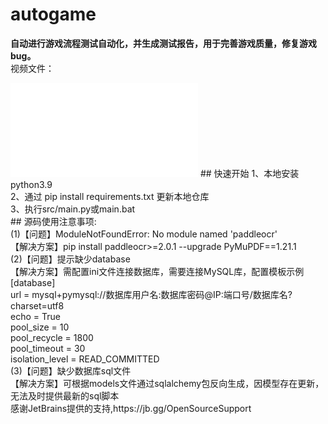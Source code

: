 # autogame <br>
**自动进行游戏流程测试自动化，并生成测试报告，用于完善游戏质量，修复游戏bug。**<br>
视频文件：<br>
<iframe src="//player.bilibili.com/player.html?isOutside=true&aid=113147356650962&bvid=BV1nvtsePErk&cid=25885541868&p=1" scrolling="no" border="0" frameborder="no" framespacing="0" allowfullscreen="true"></iframe>
## 快速开始
   1、本地安装python3.9<br>
   2、通过 pip install requirements.txt 更新本地仓库<br>
   3、执行src/main.py或main.bat<br>
## 源码使用注意事项:<br>
(1)【问题】ModuleNotFoundError: No module named 'paddleocr' <br>
    【解决方案】pip install paddleocr>=2.0.1 --upgrade PyMuPDF==1.21.1 <br>
(2)【问题】提示缺少database<br>
    【解决方案】需配置ini文件连接数据库，需要连接MySQL库，配置模板示例<br>
    [database]<br>
    url = mysql+pymysql://数据库用户名:数据库密码@IP:端口号/数据库名?charset=utf8<br>
    echo = True<br>
    pool_size = 10<br>
    pool_recycle = 1800<br>
    pool_timeout = 30<br>
    isolation_level = READ_COMMITTED<br>
(3)【问题】缺少数据库sql文件<br>
   【解决方案】可根据models文件通过sqlalchemy包反向生成，因模型存在更新，无法及时提供最新的sql脚本<br>
感谢JetBrains提供的支持,https://jb.gg/OpenSourceSupport<br>

